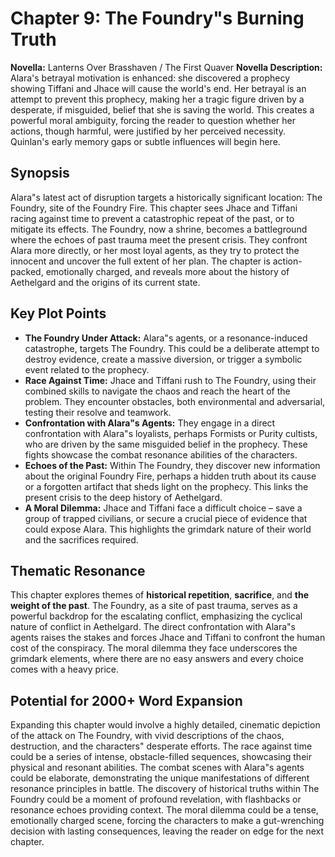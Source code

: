 # Chapter 9: The Foundry"s Burning Truth

**Novella:** Lanterns Over Brasshaven / The First Quaver
**Novella Description:** Alara's betrayal motivation is enhanced: she discovered a prophecy showing Tiffani and Jhace will cause the world's end. Her betrayal is an attempt to prevent this prophecy, making her a tragic figure driven by a desperate, if misguided, belief that she is saving the world. This creates a powerful moral ambiguity, forcing the reader to question whether her actions, though harmful, were justified by her perceived necessity. Quinlan's early memory gaps or subtle influences will begin here.

## Synopsis

Alara"s latest act of disruption targets a historically significant location: The Foundry, site of the Foundry Fire. This chapter sees Jhace and Tiffani racing against time to prevent a catastrophic repeat of the past, or to mitigate its effects. The Foundry, now a shrine, becomes a battleground where the echoes of past trauma meet the present crisis. They confront Alara more directly, or her most loyal agents, as they try to protect the innocent and uncover the full extent of her plan. The chapter is action-packed, emotionally charged, and reveals more about the history of Aethelgard and the origins of its current state.

## Key Plot Points

*   **The Foundry Under Attack:** Alara"s agents, or a resonance-induced catastrophe, targets The Foundry. This could be a deliberate attempt to destroy evidence, create a massive diversion, or trigger a symbolic event related to the prophecy.
*   **Race Against Time:** Jhace and Tiffani rush to The Foundry, using their combined skills to navigate the chaos and reach the heart of the problem. They encounter obstacles, both environmental and adversarial, testing their resolve and teamwork.
*   **Confrontation with Alara"s Agents:** They engage in a direct confrontation with Alara"s loyalists, perhaps Formists or Purity cultists, who are driven by the same misguided belief in the prophecy. These fights showcase the combat resonance abilities of the characters.
*   **Echoes of the Past:** Within The Foundry, they discover new information about the original Foundry Fire, perhaps a hidden truth about its cause or a forgotten artifact that sheds light on the prophecy. This links the present crisis to the deep history of Aethelgard.
*   **A Moral Dilemma:** Jhace and Tiffani face a difficult choice – save a group of trapped civilians, or secure a crucial piece of evidence that could expose Alara. This highlights the grimdark nature of their world and the sacrifices required.

## Thematic Resonance

This chapter explores themes of **historical repetition**, **sacrifice**, and **the weight of the past**. The Foundry, as a site of past trauma, serves as a powerful backdrop for the escalating conflict, emphasizing the cyclical nature of conflict in Aethelgard. The direct confrontation with Alara"s agents raises the stakes and forces Jhace and Tiffani to confront the human cost of the conspiracy. The moral dilemma they face underscores the grimdark elements, where there are no easy answers and every choice comes with a heavy price.

## Potential for 2000+ Word Expansion

Expanding this chapter would involve a highly detailed, cinematic depiction of the attack on The Foundry, with vivid descriptions of the chaos, destruction, and the characters" desperate efforts. The race against time could be a series of intense, obstacle-filled sequences, showcasing their physical and resonant abilities. The combat scenes with Alara"s agents could be elaborate, demonstrating the unique manifestations of different resonance principles in battle. The discovery of historical truths within The Foundry could be a moment of profound revelation, with flashbacks or resonance echoes providing context. The moral dilemma could be a tense, emotionally charged scene, forcing the characters to make a gut-wrenching decision with lasting consequences, leaving the reader on edge for the next chapter.
